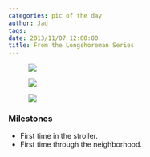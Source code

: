 ```yaml
---
categories: pic of the day
author: Jad
tags: 
date: 2013/11/07 12:00:00
title: From the Longshoreman Series
---
```

<figure>
<img src="/img/2013/11/07/img_5623_medium.jpg" />
</figure>

<figure>
<img src="/img/2013/11/07/img_5628_medium.jpg" />
</figure>

<figure>
<img src="/img/2013/11/07/img_5649_medium.jpg" />
</figure>


### Milestones
* First time in the stroller.
* First time through the neighborhood.
